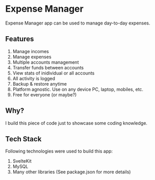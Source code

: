 # Expense Manager

Expense Manager app can be used to manage day-to-day expenses.

## Features

1. Manage incomes
2. Manage expenses
3. Multiple accounts management
4. Transfer funds between accounts
5. View stats of inidividual or all accounts
6. All activity is logged
7. Backup & restore anytime
8. Platform agnostic. Use on any device PC, laptop, mobiles, etc.
9. Free for everyone (or maybe?)

## Why?

I build this piece of code just to showcase some coding knowledge.

## Tech Stack

Following technologies were used to build this app:

1. SvelteKit
2. MySQL
3. Many other libraries (See package.json for more details)